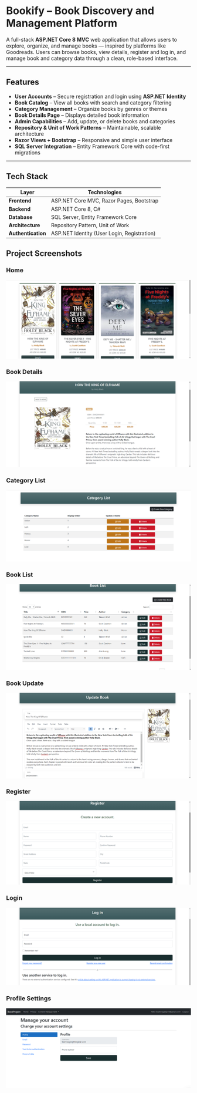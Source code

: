 # Bookify – Book Discovery and Management Platform

A full-stack **ASP.NET Core 8 MVC** web application that allows users to explore, organize, and manage books — inspired by platforms like Goodreads. Users can browse books, view details, register and log in, and manage book and category data through a clean, role-based interface.

---

## Features

- **User Accounts** – Secure registration and login using **ASP.NET Identity**
- **Book Catalog** – View all books with search and category filtering
- **Category Management** – Organize books by genres or themes
- **Book Details Page** – Displays detailed book information
- **Admin Capabilities** – Add, update, or delete books and categories
- **Repository & Unit of Work Patterns** – Maintainable, scalable architecture
- **Razor Views + Bootstrap** – Responsive and simple user interface
- **SQL Server Integration** – Entity Framework Core with code-first migrations

---

## Tech Stack

| Layer | Technologies |
|-------|---------------|
| **Frontend** | ASP.NET Core MVC, Razor Pages, Bootstrap |
| **Backend** | ASP.NET Core 8, C# |
| **Database** | SQL Server, Entity Framework Core |
| **Architecture** | Repository Pattern, Unit of Work |
| **Authentication** | ASP.NET Identity (User Login, Registration) |

## Project Screenshots

### Home
![home](Screenshots/home.png)

### Book Details
![home](Screenshots/details.png)

### Category List
![home](Screenshots/categoryList.png)

### Book List
![home](Screenshots/bookList.png)

### Book Update
![home](Screenshots/updateBook.png)

### Register
![home](Screenshots/register.png)

### Login
![home](Screenshots/login.png)

### Profile Settings
![home](Screenshots/profileSettings.png)
